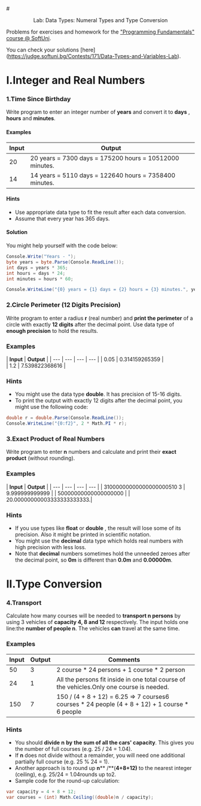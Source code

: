 #<p align="center"> Lab: Data Types: Numeral Types and Type Conversion <p>

Problems for exercises and homework for the [&quot;Programming Fundamentals&quot; course @ SoftUni](https://softuni.bg/courses/programming-fundamentals).

You can check your solutions [here] (https://judge.softuni.bg/Contests/171/Data-Types-and-Variables-Lab).

# I.Integer and Real Numbers

### 1.Time Since Birthday

Write program to enter an integer number of **years** and convert it to **days** , **hours** and **minutes**.

#### Examples

| **Input** | **Output** |
| --- | --- |
| 20 | 20 years = 7300 days = 175200 hours = 10512000 minutes. |
| 14 | 14 years = 5110 days = 122640 hours = 7358400 minutes. |

#### Hints

- Use appropriate data type to fit the result after each data conversion.
- Assume that every year has 365 days.

#### Solution

You might help yourself with the code below:

```c#
Console.Write("Years - ");
byte years = byte.Parse(Console.ReadLine());
int days = years * 365;
int hours = days * 24;
int minutes = hours * 60;

Console.WriteLine("{0} years = {1} days = {2} hours = {3} minutes.", years, days, hours , minutes);
```
### 2.Circle Perimeter (12 Digits Precision)

Write program to enter a radius **r** (real number) and **print the perimeter** of a circle with exactly **12 digits** after the decimal point. Use data type of **enough precision** to hold the results.

### Examples

| **Input** | **Output** | 
| --- | --- | --- | --- | 
| 0.05 | 0.314159265359 |   
| 1.2 | 7.539822368616 |
### Hints

- You might use the data type **double**. It has precision of 15-16 digits.
- To print the output with exactly 12 digits after the decimal point, you might use the following code:

```c#
double r = double.Parse(Console.ReadLine());
Console.WriteLine("{0:f2}", 2 * Math.PI * r);
```
### 3.Exact Product of Real Numbers

Write program to enter **n** numbers and calculate and print their **exact product** (without rounding).

### Examples

| **Input** | **Output** | 
| --- | --- | --- | --- |
| 31000000000000000000510 3 | 9.999999999999 |
| 50000000000000000000 |   | 20.00000000003333333333333.|
### Hints

- If you use types like **float** or **double** , the result will lose some of its precision. Also it might be printed in scientific notation.
- You might use the **decimal** data type which holds real numbers with high precision with less loss.
- Note that **decimal** numbers sometimes hold the unneeded zeroes after the decimal point, so **0m** is different than **0.0m** and **0.00000m**.


# II.Type Conversion

### 4.Transport

Calculate how many courses will be needed to **transport n persons** by using 3 vehicles of **capacity 4, 8 and 12** respectively. The input holds one line:the **number of people n**. The vehicles **can** travel at the same time.

### Examples

| **Input** | **Output** | **Comments** |
| --- | --- | --- |
| 50 | 3 | 2 course \* 24 persons + 1 course \* 2 person |
| 24 | 1 | All the persons fit inside in one total course of the vehicles.Only one course is needed. |
| 150 | 7 | 150 / (4 + 8 + 12) = 6.25 =&gt; 7 courses6 courses \* 24 people (4 + 8 + 12) + 1 course \* 6 people |

### Hints

- You should **divide**  **n**  **by**  **the sum of all the cars&#39; capacity**. This gives you the number of full courses (e.g. 25 / 24 = 1.04).
- If **n** does not divide without a remainder, you will need one additional partially full course (e.g. 25 % 24 = 1).
- Another approach is to round up **n**** /**(**4+8+12)** to the nearest integer (ceiling), e.g. 25/24 = 1.04rounds up to2.
- Sample code for the round-up calculation:

```c#
var capacity = 4 + 8 + 12;
var courses = (int) Math.Ceiling((double)n / capacity);
```